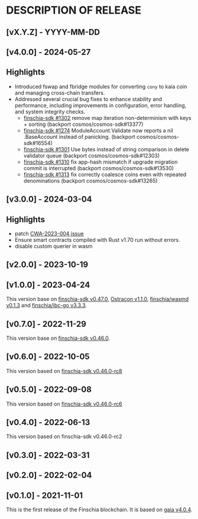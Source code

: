 <!--
Usage:

Include additional details about the release in this file, separate from the RELEASE_CHANGELOG. 
Feel free to add any highlights or other information you'd like to share with the community.
-->

# DESCRIPTION OF RELEASE

## [vX.Y.Z] - YYYY-MM-DD
<!-- <Desription of This Release> -->
<!-- <Add Highlights or any sections if you need> -->

## [v4.0.0] - 2024-05-27
## Highlights
* Introduced fswap and fbridge modules for converting `cony` to kaia coin and managing cross-chain transfers.
* Addressed several crucial bug fixes to enhance stability and performance, including improvements in configuration, error handling, and system integrity checks.
  * [finschia-sdk #1302](https://github.com/Finschia/finschia-sdk/pull/1302) remove map iteration non-determinism with keys + sorting (backport cosmos/cosmos-sdk#13377)
  * [finschia-sdk #1274](https://github.com/Finschia/finschia-sdk/pull/1274) ModuleAccount.Validate now reports a nil .BaseAccount instead of panicking. (backport cosmos/cosmos-sdk#16554)
  * [finschia-sdk #1301](https://github.com/Finschia/finschia-sdk/pull/1301) Use bytes instead of string comparison in delete validator queue (backport cosmos/cosmos-sdk#12303)
  * [finschia-sdk #1310](https://github.com/Finschia/finschia-sdk/pull/1310) fix app-hash mismatch if upgrade migration commit is interrupted (backport cosmos/cosmos-sdk#13530)
  * [finschia-sdk #1313](https://github.com/Finschia/finschia-sdk/pull/1313) fix correctly coalesce coins even with repeated denominations (backport cosmos/cosmos-sdk#13265)

## [v3.0.0] - 2024-03-04
## Highlights
* patch [CWA-2023-004 issue](https://forum.cosmos.network/t/high-severity-security-patch-upcoming-on-wed-10th-cwa-2023-004-brought-to-you-by-certik-and-confio/12840)
* Ensure smart contracts compiled with Rust v1.70 run without errors.
* disable custom querier in wasm

## [v2.0.0] - 2023-10-19

## [v1.0.0] - 2023-04-24
This version base on [finschia-sdk v0.47.0](https://github.com/Finschia/finschia-sdk/releases/tag/v0.47.0), [Ostracon v1.1.0](https://github.com/Finschia/ostracon/tree/v1.1.0), [finschia/wasmd v0.1.3](https://github.com/Finschia/wasmd/releases/tag/v0.1.3) and [finschia/ibc-go v3.3.3](https://github.com/Finschia/ibc-go/releases/tag/v3.3.3).

## [v0.7.0] - 2022-11-29
This version base on [finschia-sdk v0.46.0](https://github.com/Finschia/finschia-sdk/releases/tag/v0.46.0).

## [v0.6.0] - 2022-10-05
This version based on [finschia-sdk v0.46.0-rc8](https://github.com/Finschia/finschia-sdk/releases/tag/v0.46.0-rc8)

## [v0.5.0] - 2022-09-08
This version based on [finschia-sdk v0.46.0-rc6](https://github.com/Finschia/finschia-sdk/releases/tag/v0.46.0-rc6)

## [v0.4.0] - 2022-06-13
This version based on finschia-sdk v0.46.0-rc2

## [v0.3.0] - 2022-03-31

## [v0.2.0] - 2022-02-04

## [v0.1.0] - 2021-11-01
This is the first release of the Finschia blockchain. It is based on [gaia v4.0.4](https://github.com/cosmos/gaia/releases/tag/v4.0.4).
